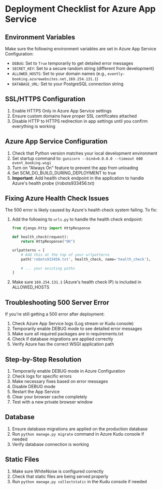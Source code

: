 # Deployment Checklist for Azure App Service

## Environment Variables
Make sure the following environment variables are set in Azure App Service Configuration:

- `DEBUG`: Set to `True` temporarily to get detailed error messages
- `SECRET_KEY`: Set to a secure random string (different from development)
- `ALLOWED_HOSTS`: Set to your domain names (e.g., `evently-booking.azurewebsites.net,169.254.131.1`)
- `DATABASE_URL`: Set to your PostgreSQL connection string

## SSL/HTTPS Configuration
1. Enable HTTPS Only in Azure App Service settings
2. Ensure custom domains have proper SSL certificates attached
3. Disable HTTP to HTTPS redirection in app settings until you confirm everything is working

## Azure App Service Configuration
1. Check that Python version matches your local development environment
2. Set startup command to: `gunicorn --bind=0.0.0.0 --timeout 600 event_booking.wsgi`
3. Turn on "Always On" feature to prevent the app from unloading
4. Set SCM_DO_BUILD_DURING_DEPLOYMENT to true
5. **Important**: Add health check endpoint in the application to handle Azure's health probe (/robots933456.txt)

## Fixing Azure Health Check Issues
The 500 error is likely caused by Azure's health check system failing. To fix:

1. Add the following to `urls.py` to handle the health check endpoint:
   ```python
   from django.http import HttpResponse
   
   def health_check(request):
       return HttpResponse("OK")
   
   urlpatterns = [
       # Add this at the top of your urlpatterns
       path('robots933456.txt', health_check, name='health_check'),
       
       # ... your existing paths
   ]
   ```

2. Make sure `169.254.131.1` (Azure's health check IP) is included in ALLOWED_HOSTS

## Troubleshooting 500 Server Error
If you're still getting a 500 error after deployment:

1. Check Azure App Service logs (Log stream or Kudu console)
2. Temporarily enable DEBUG mode to see detailed error messages
3. Make sure all required packages are in requirements.txt
4. Check if database migrations are applied correctly
5. Verify Azure has the correct WSGI application path

## Step-by-Step Resolution
1. Temporarily enable DEBUG mode in Azure Configuration
2. Check logs for specific errors
3. Make necessary fixes based on error messages
4. Disable DEBUG mode
5. Restart the App Service
6. Clear your browser cache completely
7. Test with a new private browser window

## Database
1. Ensure database migrations are applied on the production database
2. Run `python manage.py migrate` command in Azure Kudu console if needed
3. Verify database connection is working

## Static Files
1. Make sure WhiteNoise is configured correctly
2. Check that static files are being served properly
3. Run `python manage.py collectstatic` in the Kudu console if needed 